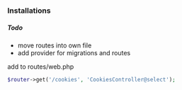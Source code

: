 ### Installations

##### Todo
* move routes into own file
* add provider for migrations and routes


add to routes/web.php
```php
$router->get('/cookies', 'CookiesController@select');
```
